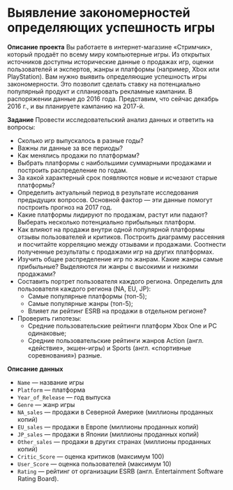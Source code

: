 # Выявление закономерностей определяющих успешность игры

**Описание проекта**
Вы работаете в интернет-магазине «Стримчик», который продаёт по всему миру компьютерные игры. Из открытых источников доступны исторические данные о продажах игр, оценки пользователей и экспертов, жанры и платформы (например, Xbox или PlayStation). Вам нужно выявить определяющие успешность игры закономерности. Это позволит сделать ставку на потенциально популярный продукт и спланировать рекламные кампании. В распоряжении данные до 2016 года. Представим, что сейчас декабрь 2016 г., и вы планируете кампанию на 2017-й. 

**Задание**
Провести исследовательский анализ данных и ответить на вопросы:
- Сколько игр выпускалось в разные годы? 
- Важны ли данные за все периоды?
- Как менялись продажи по платформам? 
- Выбрать платформы с наибольшими суммарными продажами и построить распределение по годам. 
- За какой характерный срок появляются новые и исчезают старые платформы?
- Определить актуальный период в результате исследования предыдущих вопросов. Основной фактор — эти данные помогут построить прогноз на 2017 год.
- Какие платформы лидируют по продажам, растут или падают? Выберать несколько потенциально прибыльных платформ.
- Как влияют на продажи внутри одной популярной платформы отзывы пользователей и критиков. Построить диаграмму рассеяния и посчитайте корреляцию между отзывами и продажами. Соотнести полученные результаты с продажами игр на других платформах.
- Изучить общее распределение игр по жанрам. Какие жанры самые прибыльные? Выделяются ли жанры с высокими и низкими продажами?
- Составить портрет пользователя каждого региона. Определить для пользователя каждого региона (NA, EU, JP):
    * Самые популярные платформы (топ-5);
    * Самые популярные жанры (топ-5); 
    * Влияет ли рейтинг ESRB на продажи в отдельном регионе?
- Проверить гипотезы:
    * Средние пользовательские рейтинги платформ Xbox One и PC одинаковые; 
    * Средние пользовательские рейтинги жанров Action (англ. «действие», экшен-игры) и Sports (англ. «спортивные соревнования») разные.

**Описание данных**
* `Name` — название игры
* `Platform` — платформа
* `Year_of_Release` — год выпуска
* `Genre` — жанр игры
* `NA_sales` — продажи в Северной Америке (миллионы проданных копий)
* `EU_sales` — продажи в Европе (миллионы проданных копий)
* `JP_sales` — продажи в Японии (миллионы проданных копий)
* `Other_sales` — продажи в других странах (миллионы проданных копий)
* `Critic_Score` — оценка критиков (максимум 100)
* `User_Score` — оценка пользователей (максимум 10)
* `Rating` — рейтинг от организации ESRB (англ. Entertainment Software Rating Board).